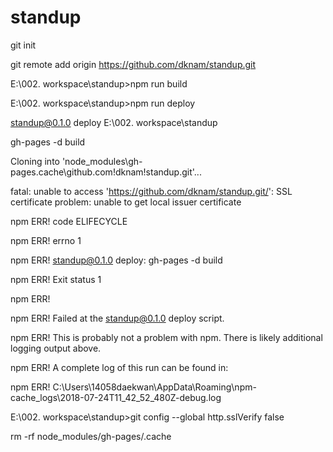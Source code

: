 # standup


git init

git remote add origin https://github.com/dknam/standup.git





E:\002. workspace\standup>npm run build

E:\002. workspace\standup>npm run deploy

standup@0.1.0 deploy E:\002. workspace\standup

gh-pages -d build

Cloning into 'node_modules\gh-pages.cache\github.com!dknam!standup.git'...

fatal: unable to access 'https://github.com/dknam/standup.git/': SSL certificate problem: unable to get local issuer certificate

npm ERR! code ELIFECYCLE

npm ERR! errno 1

npm ERR! standup@0.1.0 deploy: gh-pages -d build

npm ERR! Exit status 1

npm ERR!

npm ERR! Failed at the standup@0.1.0 deploy script.

npm ERR! This is probably not a problem with npm. There is likely additional logging output above.

npm ERR! A complete log of this run can be found in:

npm ERR!     C:\Users\14058daekwan\AppData\Roaming\npm-cache_logs\2018-07-24T11_42_52_480Z-debug.log

E:\002. workspace\standup>git config --global http.sslVerify false









rm -rf node_modules/gh-pages/.cache
